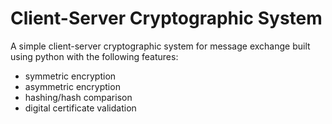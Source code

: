 # Client-Server Cryptographic System
A simple client-server cryptographic system for message exchange built using python with the following features:
- symmetric encryption
- asymmetric encryption
- hashing/hash comparison
- digital certificate validation
